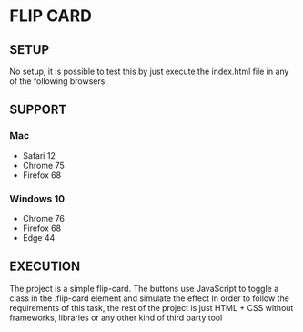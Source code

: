 # FLIP CARD

## SETUP

No setup, it is possible to test this by just execute the index.html file in any of the following browsers

## SUPPORT

### Mac
- Safari 12
- Chrome 75
- Firefox 68

### Windows 10
- Chrome 76
- Firefox 68
- Edge 44

## EXECUTION

The project is a simple flip-card. The buttons use JavaScript to toggle a class in the .flip-card element and simulate the effect
In order to follow the requirements of this task, the rest of the project is just HTML + CSS without frameworks, libraries or any other kind of third party tool
